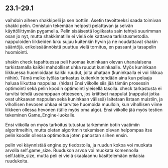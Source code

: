 ## 23.1-29.1

vaihdoin aiheen shakkipelii ja sen bottiin. Asetin tavoitteeksi saada toimivan shakki pelin. Onnistuin tekemään helposti pelattavan ja selvän käyttöliittymän pygamella. Pelin sisäisestä logiikasta sain tehtyä suurimman osan jo nyt, mutta shakkimatille ei vielä ole kattavaa tarkistusmetodia. nappuloiden liikkeiden luku sujuu kuitenkin hyvin ja ne noudattavat shakin sääntöjä. erikoissäännöistä puuttuu vielä tornitus, en passant ja tasapelin huomiointi.

shakin check tapahtuessa peli huomaa kuninkaan olevan uhanalaisena tarkistamalla kaikki mahdolliset uhka ruudut kuninkaalle. Myös kuninkaan liikkuessa huomioidaan kaikki ruudut, joita uhataan (kuninkaalla ei voi liikkua niihin). Tämä melko työläs tarkastus kuitenkin tehdään aina kun pelaaja haluaa liikuttaa nappulaa. (hidas) Ensi viikolle siis jää tämän prosessin optimointi sekä pelin koodin optimointi yleisellä tasolla. check tarkastusta ei tarvitsi tehdä useamppaan otteeseen, jos kriittiset nappulat (nappulat jotka ovat uhkaavan nappulan sekä kuninkaan välissä) laitetaan listaan muistiin, ja vihollisen hevosen uhkaa ei tarvitse huomoida muulloin, kun vihollisen viime liikkeen ollessa hevonen (tälle myös oma algo). Ensi viikolle jää myös testien tekeminen Game_Engine-luokalle.

Ensi viikolla on myös tarkoitus tutustua tarkemmin botin vaatimiin algoritmeihin, mutta oletan algoritmin tekemisen olevan helpompaa itse pelin koodin ollessa optimoitua joten panostan siihen ensin.

pelin voi käynnistää engine.py tiedostolla, ja ruudun kokoa voi muokata arvolla self.game_size. Ruudukon arvoa voi muokata komennolla self.table_size, mutta peli ei vielä skaalaannu käsittelemään erilaisia ruudukoita.

